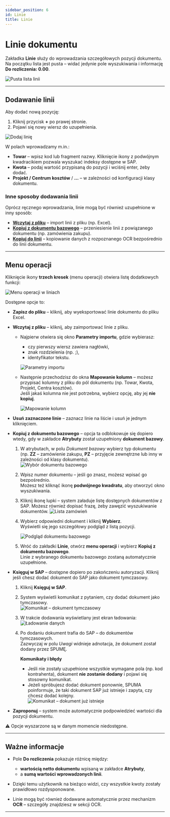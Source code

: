 ```yaml
---
sidebar_position: 6
id: Linie
title: Linie
---
```


# Linie dokumentu   

Zakładka **Linie** służy do wprowadzania szczegółowych pozycji dokumentu.  
Na początku lista jest pusta – widać jedynie pole wyszukiwania i informację **Do rozliczenia: 0.00**.  

![Pusta lista linii](/img/linie1.png)  

---

## Dodawanie linii  

Aby dodać nową pozycję:  

1. Kliknij przycisk **+** po prawej stronie.  
2. Pojawi się nowy wiersz do uzupełnienia.  

![Dodaj linię](/img/linie2.png)  

W polach wprowadzamy m.in.:  
- **Towar** – wpisz kod lub fragment nazwy. Kliknięcie ikony z podwójnym kwadracikiem pozwala wyszukać indeksy dostępne w SAP.  
- **Kwota** – podaj wartość przypisaną do pozycji i wciśnij enter, żeby dodać.  
- **Projekt / Centrum kosztów** / **...** – w zależności od konfiguracji klasy dokumentu.  

### Inne sposoby dodawania linii  

Oprócz ręcznego wprowadzania, linie mogą być również uzupełnione w inny sposób:  

- [**Wczytaj z pliku**](#wczytaj-z-pliku) – import linii z pliku (np. Excel).  
- [**Kopiuj z dokumentu bazowego**](#kopiuj-z-dokumentu-bazowego) – przeniesienie linii z powiązanego dokumentu (np. zamówienia zakupu).  
- [**Kopiuj do linii**](../przetwarzanie-pojedynczego-dokumentu/OCR.md) – kopiowanie danych z rozpoznanego OCR bezpośrednio do linii dokumentu.  

---

## Menu operacji  

Kliknięcie ikony **trzech kresek** (menu operacji) otwiera listę dodatkowych funkcji:  

![Menu operacji w liniach](/img/linie3.png)  

Dostępne opcje to:  

- **Zapisz do pliku** – kliknij, aby wyeksportować linie dokumentu do pliku Excel. <a id="wczytaj-z-pliku"></a>
- **Wczytaj z pliku** – kliknij, aby zaimportować linie z pliku.  
   + Najpierw otwiera się okno **Parametry importu**, gdzie wybierasz:  
      - czy pierwszy wiersz zawiera nagłówki,  
      - znak rozdzielenia (np. ;),  
      - identyfikator tekstu.  

      ![Parametry importu](/img/linie4.png)  

   + Następnie przechodzisz do okna **Mapowanie kolumn** – możesz przypisać kolumny z pliku do pól dokumentu (np. Towar, Kwota, Projekt, Centra kosztów).  
      Jeśli jakaś kolumna nie jest potrzebna, wybierz opcję, aby jej **nie kopiuj**.  

      ![Mapowanie kolumn](/img/linie5.png)  

- **Usuń zaznaczone linie** – zaznacz linie na liście i usuń je jednym kliknięciem.  <a id="kopiuj-z-dokumentu-bazowego"></a>
- **Kopiuj z dokumentu bazowego** – opcja ta odblokowuje się dopiero wtedy, gdy w zakładce **Atrybuty** został uzupełniony **dokument bazowy**. 

   1. W atrybutach, w polu *Dokument bazowy* wybierz typ dokumentu (np. **ZZ** – zamówienie zakupu, **PZ** – przyjęcie zewnętrzne lub inny w zależności od klasy dokumentu).  
      ![Wybór dokumentu bazowego](/img/linie10.png)  

   2. Wpisz numer dokumentu – jeśli go znasz, możesz wpisać go bezpośrednio.  
      Możesz też kliknąć ikonę **podwójnego kwadratu**, aby otworzyć okno wyszukiwania.  

   3. Kliknij ikonę lupki – system załaduje listę dostępnych dokumentów z SAP. Możesz również dopisać frazę, żeby zawęzić wyszukiwanie dokumentów.
      ![Lista zamówień](/img/linie11.png)  

   4. Wybierz odpowiedni dokument i kliknij **Wybierz**.  
      Wyświetli się jego szczegółowy podgląd z listą pozycji.  

      ![Podgląd dokumentu bazowego](/img/linie12.png)  

   5. Wróć do zakładki **Linie**, otwórz **menu operacji** i wybierz **Kopiuj z dokumentu bazowego**.  
      Linie z wybranego dokumentu bazowego zostaną automatycznie uzupełnione.  
 
- **Księguj w SAP** – dostępne dopiero po zakończeniu autoryzacji. Kliknij jeśli chesz dodać dokument do SAP jako dokument tymczasowy.

   1. Kliknij **Księguj w SAP**.  
   2. System wyświetli komunikat z pytaniem, czy dodać dokument jako tymczasowy.  
      ![Komunikat – dokument tymczasowy](/img/linie7.png)  
   3. W trakcie dodawania wyświetlany jest ekran ładowania:  
      ![Ładowanie danych](/img/linie8.png)  
   4. Po dodaniu dokument trafia do SAP – do dokumentów tymczasowych.  
      Zazwyczaj w polu *Uwagi* widnieje adnotacja, że dokument został dodany przez SPUMĘ.  

      **Komunikaty i błędy**
      - Jeśli nie zostały uzupełnione wszystkie wymagane pola (np. kod kontrahenta), dokument **nie zostanie dodany** i pojawi się stosowny komunikat.  
      - Jeżeli spróbujesz dodać dokument ponownie, SPUMA poinformuje, że taki dokument SAP już istnieje i zapyta, czy chcesz dodać kolejny.  
      ![Komunikat – dokument już istnieje](/img/linie9.png)  

- **Zaproponuj** – system może automatycznie podpowiedzieć wartości dla pozycji dokumentu.  

⚠️ Opcje wyszarzone są w danym momencie niedostępne.  

---

## Ważne informacje  

- Pole **Do rozliczenia** pokazuje różnicę między:  
  - **wartością netto dokumentu** wpisaną w zakładce **Atrybuty**,  
  - a **sumą wartości wprowadzonych linii**.  

- Dzięki temu użytkownik na bieżąco widzi, czy wszystkie kwoty zostały prawidłowo rozdysponowane.  

- Linie mogą być również dodawane automatycznie przez mechanizm **OCR** – szczegóły znajdziesz w sekcji OCR.  

---
